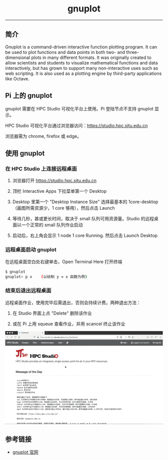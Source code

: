# <center>gnuplot</center> 

-----

## 简介

Gnuplot is a command-driven interactive function plotting program. It can be used to plot functions and data points in both two- and three-dimensional plots in many different formats. It was originally created to allow scientists and students to visualize mathematical functions and data interactively, but has grown to support many non-interactive uses such as web scripting. It is also used as a plotting engine by third-party applications like Octave.


## Pi 上的 gnuplot

gnuplot 需要在 HPC Studio 可视化平台上使用。Pi 登陆节点不支持 gnuplot 显示。

HPC Studio 可视化平台通过浏览器访问：https://studio.hpc.sjtu.edu.cn

浏览器需为 chrome, firefox 或 edge。


## 使用 gnuplot

### 在 HPC Studio 上连接远程桌面

1. 浏览器打开 https://studio.hpc.sjtu.edu.cn

2. 顶栏 Interactive Apps 下拉菜单第一个 Desktop

3. Desktop 里第一个 "Desktop Instance Size" 选择最基本的 1core-desktop（画图所需资源少，1 core 够用），然后点击 Launch

4. 等待几秒，甚或更长时间，取决于 small 队列可用资源量。Studio 的远程桌面以一个正常的 small 队列作业启动

5. 启动后，右上角会显示 1 node 1 core Running. 然后点击 Launch Desktop

###  远程桌面启动 gnuplot

在远程桌面空白处右键单击，Open Terminal Here 打开终端

```bash
$ gnuplot
gnuplot> p x    (以绘制 y = x 函数为例)
```

###  结束后退出远程桌面

远程桌面作业，使用完毕后需退出，否则会持续计费。两种退出方法：

1. 在 Studio 界面上点 "Delete" 删除该作业

2. 或在 Pi 上用 squeue 查看作业，并用 scancel 终止该作业

![avater](../img/gnuplot.gif)



## 参考链接

- [gnuplot 官网](http://www.gnuplot.info/)

